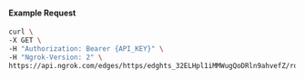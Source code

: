 <!-- Code generated for API Clients. DO NOT EDIT. -->

#### Example Request

```bash
curl \
-X GET \
-H "Authorization: Bearer {API_KEY}" \
-H "Ngrok-Version: 2" \
https://api.ngrok.com/edges/https/edghts_32ELHpl1iMMWugQoDRln9ahvefZ/routes/edghtsrt_32ELHs8bSbL9eB8AGbkokFernlN/traffic_policy
```
